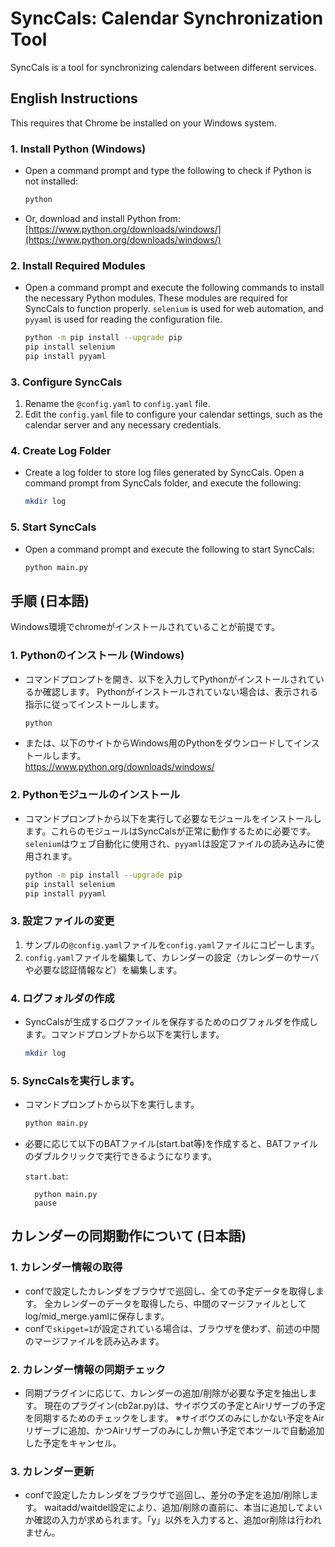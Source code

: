 # SyncCals: Calendar Synchronization Tool

SyncCals is a tool for synchronizing calendars between different services.

## English Instructions
This requires that Chrome be installed on your Windows system.

### 1. Install Python (Windows)

-  Open a command prompt and type the following to check if Python is not installed:

    ```bash
    python
    ```

-  Or, download and install Python from:<br/>
   [https://www.python.org/downloads/windows/](https://www.python.org/downloads/windows/)

### 2. Install Required Modules

-  Open a command prompt and execute the following commands to install the necessary Python modules. These modules are required for SyncCals to function properly. `selenium` is used for web automation, and `pyyaml` is used for reading the configuration file.

    ```bash
    python -m pip install --upgrade pip
    pip install selenium
    pip install pyyaml
    ```

### 3. Configure SyncCals

1.  Rename the `@config.yaml` to `config.yaml` file.
2.  Edit the `config.yaml` file to configure your calendar settings, such as the calendar server and any necessary credentials.

### 4. Create Log Folder

-  Create a log folder to store log files generated by SyncCals. Open a command prompt from SyncCals folder, and execute the following:

    ```bash
    mkdir log
    ```

### 5. Start SyncCals

-  Open a command prompt and execute the following to start SyncCals:

    ```bash
    python main.py
    ```

## 手順 (日本語)

Windows環境でchromeがインストールされていることが前提です。

### 1. Pythonのインストール (Windows)

-  コマンドプロンプトを開き、以下を入力してPythonがインストールされているか確認します。
    Pythonがインストールされていない場合は、表示される指示に従ってインストールします。

    ```bash
    python
    ```

-   または、以下のサイトからWindows用のPythonをダウンロードしてインストールします。<br/>
    https://www.python.org/downloads/windows/

### 2. Pythonモジュールのインストール

-  コマンドプロンプトから以下を実行して必要なモジュールをインストールします。これらのモジュールはSyncCalsが正常に動作するために必要です。`selenium`はウェブ自動化に使用され、`pyyaml`は設定ファイルの読み込みに使用されます。

    ```bash
    python -m pip install --upgrade pip
    pip install selenium
    pip install pyyaml
    ```

### 3. 設定ファイルの変更

1.  サンプルの`@config.yaml`ファイルを`config.yaml`ファイルにコピーします。
2.  `config.yaml`ファイルを編集して、カレンダーの設定（カレンダーのサーバや必要な認証情報など）を編集します。

### 4. ログフォルダの作成

-  SyncCalsが生成するログファイルを保存するためのログフォルダを作成します。コマンドプロンプトから以下を実行します。

    ```bash
    mkdir log
    ```

### 5. SyncCalsを実行します。

-  コマンドプロンプトから以下を実行します。

    ```bash
    python main.py
    ```
-  必要に応じて以下のBATファイル(start.bat等)を作成すると、BATファイルのダブルクリックで実行できるようになります。<br/>

    `start.bat`:
    ```
      python main.py
      pause
    ```
## カレンダーの同期動作について (日本語)
### 1. カレンダー情報の取得
-  confで設定したカレンダをブラウザで巡回し、全ての予定データを取得します。
   全カレンダーのデータを取得したら、中間のマージファイルとしてlog/mid_merge.yamlに保存します。
-  confで`skipget=1`が設定されている場合は、ブラウザを使わず、前述の中間のマージファイルを読み込みます。

### 2. カレンダー情報の同期チェック
-  同期プラグインに応じて、カレンダーの追加/削除が必要な予定を抽出します。
   現在のプラグイン(cb2ar.py)は、サイボウズの予定とAirリザーブの予定を同期するためのチェックをします。
   ※サイボウズのみにしかない予定をAirリザーブに追加、かつAirリザーブのみにしか無い予定で本ツールで自動追加した予定をキャンセル。

### 3. カレンダー更新
-  confで設定したカレンダをブラウザで巡回し、差分の予定を追加/削除します。
    waitadd/waitdel設定により、追加/削除の直前に、本当に追加してよいか確認の入力が求められます。「y」以外を入力すると、追加or削除は行われません。

